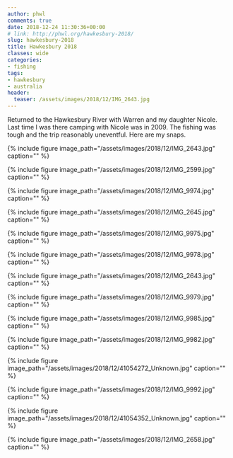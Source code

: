 ```yaml
---
author: phwl
comments: true
date: 2018-12-24 11:30:36+00:00
# link: http://phwl.org/hawkesbury-2018/
slug: hawkesbury-2018
title: Hawkesbury 2018
classes: wide
categories:
- fishing
tags:
- hawkesbury
- australia
header:
  teaser: /assets/images/2018/12/IMG_2643.jpg
---
```

Returned to the Hawkesbury River with Warren and my daughter Nicole. Last time I was there camping with Nicole was in 2009. The fishing was tough and the trip reasonably uneventful. Here are my snaps.


{% include figure image_path="/assets/images/2018/12/IMG_2643.jpg" caption="" %}

{% include figure image_path="/assets/images/2018/12/IMG_2599.jpg" caption="" %}

{% include figure image_path="/assets/images/2018/12/IMG_9974.jpg" caption="" %}

{% include figure image_path="/assets/images/2018/12/IMG_2645.jpg" caption="" %}

{% include figure image_path="/assets/images/2018/12/IMG_9975.jpg" caption="" %}

{% include figure image_path="/assets/images/2018/12/IMG_9978.jpg" caption="" %}

{% include figure image_path="/assets/images/2018/12/IMG_2643.jpg" caption="" %}

{% include figure image_path="/assets/images/2018/12/IMG_9979.jpg" caption="" %}

{% include figure image_path="/assets/images/2018/12/IMG_9985.jpg" caption="" %}

{% include figure image_path="/assets/images/2018/12/IMG_9982.jpg" caption="" %}

{% include figure image_path="/assets/images/2018/12/41054272_Unknown.jpg" caption="" %}

{% include figure image_path="/assets/images/2018/12/IMG_9992.jpg" caption="" %}

{% include figure image_path="/assets/images/2018/12/41054352_Unknown.jpg" caption="" %}

{% include figure image_path="/assets/images/2018/12/IMG_2658.jpg" caption="" %}


